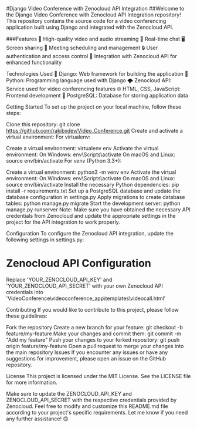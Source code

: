 #Django Video Conference with Zenocloud API Integration
##Welcome to the Django Video Conference with Zenocloud API Integration repository! This repository contains the source code for a video conferencing application built using Django and integrated with the Zenocloud API.

###Features
🎥 High-quality video and audio streaming
💬 Real-time chat
🖥️ Screen sharing
📅 Meeting scheduling and management
🔒 User authentication and access control
🔌 Integration with Zenocloud API for enhanced functionality

Technologies Used
🔹 Django: Web framework for building the application
🐍 Python: Programming language used with Django
🌩️ Zenocloud API: Service used for video conferencing features
🌐 HTML, CSS, JavaScript: Frontend development
🐘 PostgreSQL: Database for storing application data

Getting Started
To set up the project on your local machine, follow these steps:

Clone this repository: git clone https://github.com/rakibxdev/Video_Conference.git
Create and activate a virtual environment:
For virtualenv:

Create a virtual environment: virtualenv env
Activate the virtual environment:
On Windows: env\Scripts\activate
On macOS and Linux: source env/bin/activate
For venv (Python 3.3+):

Create a virtual environment: python3 -m venv env
Activate the virtual environment:
On Windows: env\Scripts\activate
On macOS and Linux: source env/bin/activate
Install the necessary Python dependencies: pip install -r requirements.txt
Set up a PostgreSQL database and update the database configuration in settings.py
Apply migrations to create database tables: python manage.py migrate
Start the development server: python manage.py runserver
Note: Make sure you have obtained the necessary API credentials from Zenocloud and update the appropriate settings in the project for the API integration to work properly.

Configuration
To configure the Zenocloud API integration, update the following settings in settings.py:


# Zenocloud API Configuration

Replace 'YOUR_ZENOCLOUD_API_KEY' and 'YOUR_ZENOCLOUD_API_SECRET' with your own Zenocloud API credentials into  'VideoConference\videoconference_app\templates\videocall.html'

Contributing
If you would like to contribute to this project, please follow these guidelines:

Fork the repository
Create a new branch for your feature: git checkout -b feature/my-feature
Make your changes and commit them: git commit -m "Add my feature"
Push your changes to your forked repository: git push origin feature/my-feature
Open a pull request to merge your changes into the main repository
Issues
If you encounter any issues or have any suggestions for improvement, please open an issue on the GitHub repository.

License
This project is licensed under the MIT License. See the LICENSE file for more information.

Make sure to update the ZENOCLOUD_API_KEY and ZENOCLOUD_API_SECRET with the respective credentials provided by Zenocloud. Feel free to modify and customize this README.md file according to your project's specific requirements. Let me know if you need any further assistance! 😊
